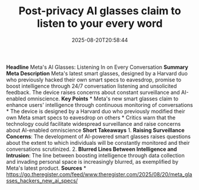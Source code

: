 ﻿---
title: "Post-privacy AI glasses claim to listen to your every word"
date: "2025-08-20T20:58:44"
category: "Markets"
summary: ""
slug: "postprivacy ai glasses claim to listen to your every word"
source_urls:
  - "https://go.theregister.com/feed/www.theregister.com/2025/08/20/meta_glasses_hackers_new_ai_specs/"
seo:
  title: "Post-privacy AI glasses claim to listen to your every word | Hash n Hedge"
  description: ""
  keywords: ["news", "markets", "brief"]
---
**Headline** Meta's AI Glasses: Listening In on Every Conversation  **Summary Meta Description** Meta's latest smart glasses, designed by a Harvard duo who previously hacked their own smart specs to eavesdrop, promise to boost intelligence through 24/7 conversation listening and unsolicited feedback. The device raises concerns about constant surveillance and AI-enabled omniscience.  **Key Points**  * Meta's new smart glasses claim to enhance users' intelligence through continuous monitoring of conversations * The device is designed by a Harvard duo who previously modified their own Meta smart specs to eavesdrop on others * Critics warn that the technology could facilitate widespread surveillance and raise concerns about AI-enabled omniscience  **Short Takeaways**  1. **Raising Surveillance Concerns**: The development of AI-powered smart glasses raises questions about the extent to which individuals will be constantly monitored and their conversations scrutinized. 2. **Blurred Lines Between Intelligence and Intrusion**: The line between boosting intelligence through data collection and invading personal space is increasingly blurred, as exemplified by Meta's latest product.  **Sources** * https://go.theregister.com/feed/www.theregister.com/2025/08/20/meta_glasses_hackers_new_ai_specs/ 
